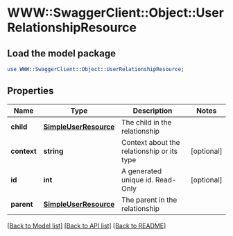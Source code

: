 # WWW::SwaggerClient::Object::UserRelationshipResource

## Load the model package
```perl
use WWW::SwaggerClient::Object::UserRelationshipResource;
```

## Properties
Name | Type | Description | Notes
------------ | ------------- | ------------- | -------------
**child** | [**SimpleUserResource**](SimpleUserResource.md) | The child in the relationship | 
**context** | **string** | Context about the relationship or its type | [optional] 
**id** | **int** | A generated unique id. Read-Only | [optional] 
**parent** | [**SimpleUserResource**](SimpleUserResource.md) | The parent in the relationship | 

[[Back to Model list]](../README.md#documentation-for-models) [[Back to API list]](../README.md#documentation-for-api-endpoints) [[Back to README]](../README.md)


